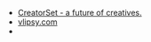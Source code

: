 - [CreatorSet - a future of creatives.](https://creatorset.com/)
- [vlipsy.com](https://vlipsy.com/)
- 